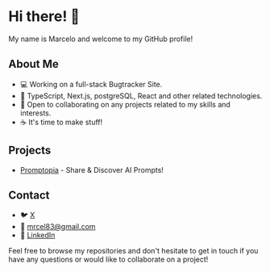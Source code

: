 # Hi there! 👋

My name is Marcelo and welcome to my GitHub profile! 

## About Me

- 💻 Working on a full-stack Bugtracker Site.
- 🌱 TypeScript, Next.js, postgreSQL, React and other related technologies.
- 🤝 Open to collaborating on any projects related to my skills and interests.
- ☕ It's time to make stuff!

## Projects

- [Promptopia](https://promptopia-ai-next-js.vercel.app) - Share & Discover AI Prompts!

## Contact
- 🐦 [X](https://twitter.com/murculu1)
- 📧 mrcel83@gmail.com
- 💼 [LinkedIn](https://www.linkedin.com/in/marcelo-oliveira-1445b5222/)


Feel free to browse my repositories and don't hesitate to get in touch if you have any questions or would like to collaborate on a project!

